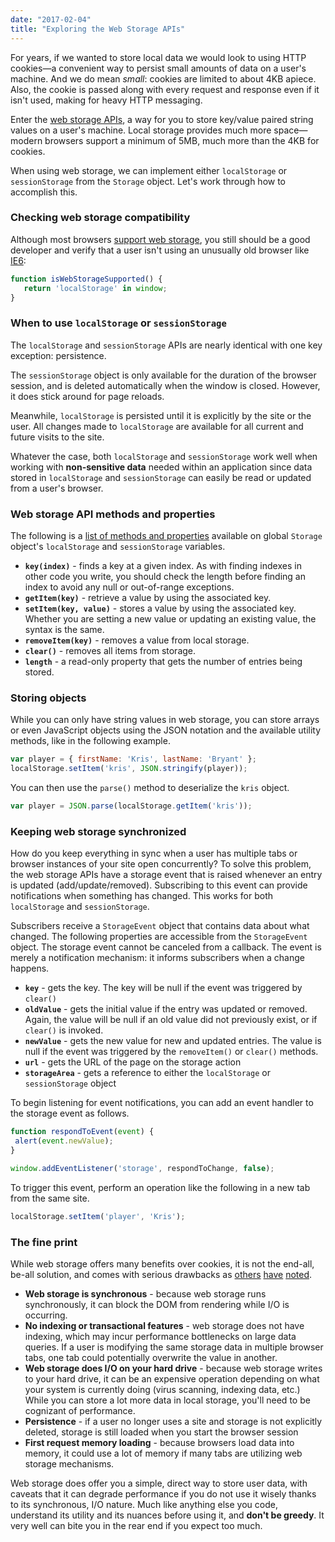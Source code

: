 ```yaml
---
date: "2017-02-04"
title: "Exploring the Web Storage APIs"
---
```


For years, if we wanted to store local data we would look to using HTTP cookies—a convenient way to persist small amounts of data on a user's machine. And we do mean *small*: cookies are limited to about 4KB apiece. Also, the cookie is passed along with every request and response even if it isn't used, making for heavy HTTP messaging.

Enter the [web storage APIs](https://www.w3.org/TR/webstorage/), a way for you to store key/value paired string values on a user's machine. Local storage provides much more space—modern browsers support a minimum of 5MB, much more than the 4KB for cookies.

When using web storage, we can implement either `localStorage` or `sessionStorage` from the `Storage` object. Let's work through how to accomplish this.

### Checking web storage compatibility ###

Although most browsers [support web storage](http://caniuse.com/#feat=namevalue-storage), you still should be a good developer and verify that a user isn't using an unusually old browser like [IE6](http://www.saveie6.com/):

```javascript
function isWebStorageSupported() {
   return 'localStorage' in window;
}
```

### When to use `localStorage` or `sessionStorage` ###

The `localStorage` and `sessionStorage` APIs are nearly identical with one key exception: persistence.

The `sessionStorage` object is only available for the duration of the browser session, and is deleted automatically when the window is closed. However, it does stick around for page reloads.

Meanwhile, `localStorage` is persisted until it is explicitly by the site or the user. All changes made to `localStorage` are available for all current and future visits to the site.

Whatever the case, both `localStorage` and `sessionStorage` work well when working with **non-sensitive data** needed within an application since data stored in `localStorage` and `sessionStorage` can easily be read or updated from a user's browser.

### Web storage API methods and properties ###

The following is a [list of methods and properties](https://developer.mozilla.org/en-US/docs/Web/API/Storage) available on global `Storage` object's `localStorage` and `sessionStorage` variables.

* **`key(index)`** - finds a key at a given index. As with finding indexes in other code you write, you should check the length before finding an index to avoid any null or out-of-range exceptions.
* **`getItem(key)`** - retrieve a value by using the associated key.
* **`setItem(key, value)`** - stores a value by using the associated key. Whether you are setting a new value or updating an existing value, the syntax is the same.
* **`removeItem(key)`** - removes a value from local storage.
* **`clear()`** - removes all items from storage.
* **`length`** - a read-only property that gets the number of entries being stored.

### Storing objects ###

While you can only have string values in web storage, you can store arrays or even JavaScript objects using the JSON notation and the available utility methods, like in the following example.

```javascript
var player = { firstName: 'Kris', lastName: 'Bryant' };
localStorage.setItem('kris', JSON.stringify(player));
```

You can then use the `parse()` method to deserialize the `kris` object.

```javascript
var player = JSON.parse(localStorage.getItem('kris'));
```

### Keeping web storage synchronized ###

How do you keep everything in sync when a user has multiple tabs or browser instances of your site open concurrently? To solve this problem, the web storage APIs have a storage event that is raised whenever an entry is updated (add/update/removed). Subscribing to this event can provide notifications when something has changed. This works for both `localStorage` and `sessionStorage`.

Subscribers receive a `StorageEvent` object that contains data about what changed. The following properties are accessible from the `StorageEvent` object. The storage event cannot be canceled from a callback. The event is merely a notification mechanism: it informs subscribers when a change happens.

* **`key`** - gets the key. The key will be null if the event was triggered by `clear()`
* **`oldValue`** - gets the initial value if the entry was updated or removed. Again, the value will be null if an old value did not previously exist, or if `clear()` is invoked.
* **`newValue`** - gets the new value for new and updated entries. The value is null if the event was triggered by the `removeItem()` or `clear()` methods.
* **`url`** - gets the URL of the page on the storage action
* **`storageArea`** - gets a reference to either the `localStorage` or `sessionStorage` object

To begin listening for event notifications, you can add an event handler to the storage event as follows.

```javascript
function respondToEvent(event) {
 alert(event.newValue);
}

window.addEventListener('storage', respondToChange, false);
```

To trigger this event, perform an operation like the following in a new tab from the same site.

```javascript
localStorage.setItem('player', 'Kris');
```

### The fine print ###

While web storage offers many benefits over cookies, it is not the end-all, be-all solution, and comes with serious drawbacks as [others](https://hacks.mozilla.org/2012/03/there-is-no-simple-solution-for-local-storage/) [have](https://blog.mozilla.com/tglek/2012/02/22/psa-dom-local-storage-considered-harmful/) [noted](http://webreflection.blogspot.com/2012/03/whats-localstorage-about.html).

* **Web storage is synchronous** - because web storage runs synchronously, it can block the DOM from rendering while I/O is occurring.
* **No indexing or transactional features** - web storage does not have indexing, which may incur performance bottlenecks on large data queries. If a user is modifying the same storage data in multiple browser tabs, one tab could potentially overwrite the value in another.
* **Web storage does I/O on your hard drive** - because web storage writes to your hard drive, it can be an expensive operation depending on what your system is currently doing (virus scanning, indexing data, etc.) While you can store a lot more data in local storage, you'll need to be cognizant of performance.
* **Persistence** - if a user no longer uses a site and storage is not explicitly deleted, storage is still loaded when you start the browser session
* **First request memory loading** - because browsers load data into memory, it could use a lot of memory if many tabs are utilizing web storage mechanisms.

Web storage does offer you a simple, direct way to store user data, with caveats that it can degrade performance if you do not use it wisely thanks to its synchronous, I/O nature. Much like anything else you code, understand its utility and its nuances before using it, and **don't be greedy**. It very well can bite you in the rear end if you expect too much.
